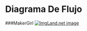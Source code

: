 # Diagrama De Flujo
###MakerGirl
<a href="http://3.1m.yt/38SqcmE.jpg" target="_blank"><img src="http://3.1m.yt/38SqcmE.jpg" alt="ImgLand.net image" /></a>
